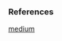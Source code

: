 ### References
[medium](https://medium.com/must-know-computer-science/system-design-message-queues-245612428a22)
